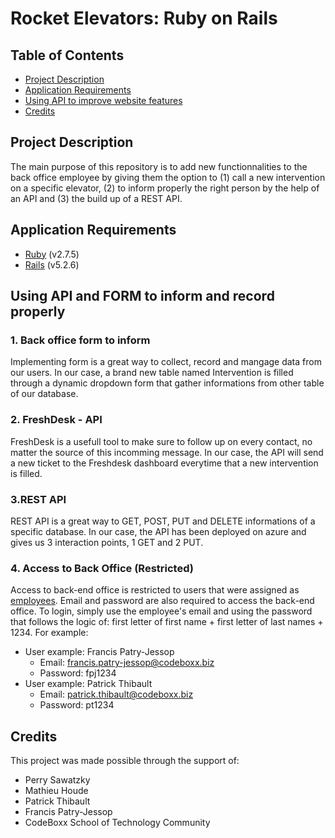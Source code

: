 # Rocket Elevators: Ruby on Rails <!-- omit in toc -->

## Table of Contents <!-- omit in toc -->

- [Project Description](#project-description)
- [Application Requirements](#application-requirements)
- [Using API to improve website features](#using-api-to-improve-website-features)
- [Credits](#credits)

## Project Description
The main purpose of this repository is to add new functionnalities to the back office employee by giving them the option to (1) call a new intervention on a specific elevator, (2) to inform properly the right person by the help of an API and (3) the build up of a REST API.

## Application Requirements

-   [Ruby](https://www.ruby-lang.org/en/downloads/) (v2.7.5)
-   [Rails](https://rubyonrails.org/) (v5.2.6)

## Using API and FORM to inform and record properly

### 1. Back office form to inform
Implementing form is a great way to collect, record and mangage data from our users. In our case, a brand new table named Intervention is filled through a dynamic dropdown form that gather informations from other table of our database.

### 2. FreshDesk - API
FreshDesk is a usefull tool to make sure to follow up on every contact, no matter the source of this incomming message. In our case, the API will send a new ticket to the Freshdesk dashboard everytime that a new intervention is filled.

### 3.REST API 
REST API is a great way to GET, POST, PUT and DELETE informations of a specific database. In our case, the API has been deployed on azure and gives us 3 interaction points, 1 GET and 2 PUT.

### 4. Access to Back Office (Restricted)
Access to back-end office is restricted to users that were assigned as [employees](https://docs.google.com/spreadsheets/d/1-S0updscUGOpBpFE-2plFBJlVkCseOUuUpp7nu5e-fY/edit#gid=1786076246). Email and password are also required to access the back-end office. To login, simply use the employee's email and using the password that follows the logic of: first letter of first name + first letter of last names + 1234. For example:
  * User example: Francis Patry-Jessop
    * Email: francis.patry-jessop@codeboxx.biz
    * Password: fpj1234
  * User example: Patrick Thibault
    * Email: patrick.thibault@codeboxx.biz
    * Password: pt1234

## Credits

This project was made possible through the support of:

-   Perry Sawatzky
-   Mathieu	Houde
-   Patrick Thibault
-   Francis Patry-Jessop
-   CodeBoxx School of Technology Community

